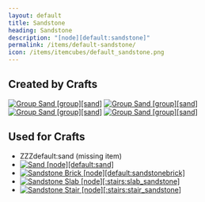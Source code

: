```yaml
---
layout: default
title: Sandstone
heading: Sandstone
description: "[node][default:sandstone]"
permalink: /items/default-sandstone/
icon: /items/itemcubes/default_sandstone.png
---
```



## Created by Crafts

<div class="craft">
    <div>
        <span><a href="{{site.baseurl}}/items/group_sand/"><img src="{{site.baseurl}}/assets/img/items/group.png" data-toggle="tooltip" title="Group Sand [group][sand]"></a></span>
        <span><a href="{{site.baseurl}}/items/group_sand/"><img src="{{site.baseurl}}/assets/img/items/group.png" data-toggle="tooltip" title="Group Sand [group][sand]"></a></span>
        <span></span>
    </div>
    <div>
        <span><a href="{{site.baseurl}}/items/group_sand/"><img src="{{site.baseurl}}/assets/img/items/group.png" data-toggle="tooltip" title="Group Sand [group][sand]"></a></span>
        <span><a href="{{site.baseurl}}/items/group_sand/"><img src="{{site.baseurl}}/assets/img/items/group.png" data-toggle="tooltip" title="Group Sand [group][sand]"></a></span>
        <span></span>
    </div>
    <div>
        <span></span>
        <span></span>
        <span></span>
    </div>
</div>


## Used for Crafts

<ul class="list-items">
    <li>ZZZdefault:sand (missing item)</li>
    <li><a href="{{site.baseurl}}/items/default-sand/"><img src="{{site.baseurl}}/assets/img/items/itemcubes/default_sand.png" data-toggle="tooltip" title="Sand [node][default:sand]"></a></li>
    <li><a href="{{site.baseurl}}/items/default-sandstonebrick/"><img src="{{site.baseurl}}/assets/img/items/itemcubes/default_sandstonebrick.png" data-toggle="tooltip" title="Sandstone Brick [node][default:sandstonebrick]"></a></li>
    <li><a href="{{site.baseurl}}/items/stairs-slab-sandstone/"><img src="{{site.baseurl}}/assets/img/items/itemcubes/stairs_slab_sandstone.png" data-toggle="tooltip" title="Sandstone Slab [node][:stairs:slab_sandstone]"></a></li>
    <li><a href="{{site.baseurl}}/items/stairs-stair-sandstone/"><img src="{{site.baseurl}}/assets/img/items/itemcubes/stairs_stair_sandstone.png" data-toggle="tooltip" title="Sandstone Stair [node][:stairs:stair_sandstone]"></a></li>
</ul>